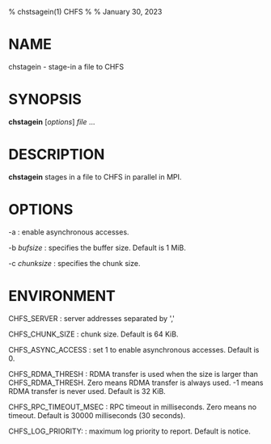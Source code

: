 % chstsagein(1) CHFS
%
% January 30, 2023

# NAME
chstagein - stage-in a file to CHFS

# SYNOPSIS
**chstagein** [_options_] _file_ ...

# DESCRIPTION
**chstagein** stages in a file to CHFS in parallel in MPI.

# OPTIONS
-a
: enable asynchronous accesses.

-b _bufsize_
: specifies the buffer size.  Default is 1 MiB.

-c _chunksize_
: specifies the chunk size.

# ENVIRONMENT
CHFS_SERVER
: server addresses separated by ','

CHFS_CHUNK_SIZE
: chunk size.  Default is 64 KiB.

CHFS_ASYNC_ACCESS
: set 1 to enable asynchronous accesses.  Default is 0.

CHFS_RDMA_THRESH
: RDMA transfer is used when the size is larger than CHFS_RDMA_THRESH.  Zero means RDMA transfer is always used.  -1 means RDMA transfer is never used.  Default is 32 KiB.

CHFS_RPC_TIMEOUT_MSEC
: RPC timeout in milliseconds.  Zero means no timeout.  Default is 30000 milliseconds (30 seconds).

CHFS_LOG_PRIORITY:
: maximum log priority to report.  Default is notice.

